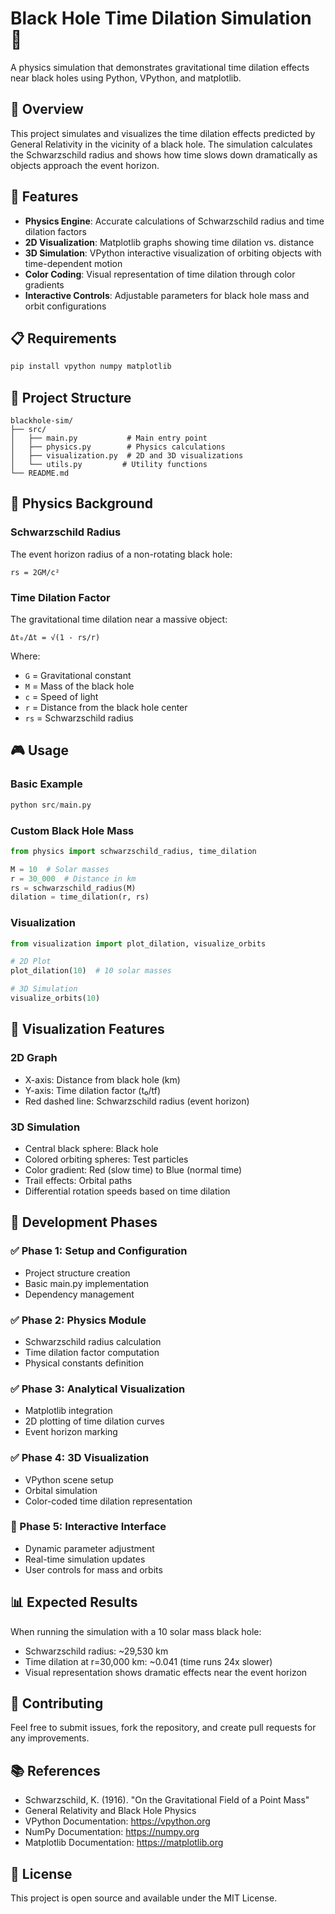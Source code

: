 # Black Hole Time Dilation Simulation 🌌

A physics simulation that demonstrates gravitational time dilation effects near black holes using Python, VPython, and matplotlib.

## 📖 Overview

This project simulates and visualizes the time dilation effects predicted by General Relativity in the vicinity of a black hole. The simulation calculates the Schwarzschild radius and shows how time slows down dramatically as objects approach the event horizon.

## 🚀 Features

- **Physics Engine**: Accurate calculations of Schwarzschild radius and time dilation factors
- **2D Visualization**: Matplotlib graphs showing time dilation vs. distance
- **3D Simulation**: VPython interactive visualization of orbiting objects with time-dependent motion
- **Color Coding**: Visual representation of time dilation through color gradients
- **Interactive Controls**: Adjustable parameters for black hole mass and orbit configurations

## 📋 Requirements

```bash
pip install vpython numpy matplotlib
```

## 📁 Project Structure

```
blackhole-sim/
├── src/
│   ├── main.py           # Main entry point
│   ├── physics.py        # Physics calculations
│   ├── visualization.py  # 2D and 3D visualizations
│   └── utils.py         # Utility functions
└── README.md
```

## 🔬 Physics Background

### Schwarzschild Radius
The event horizon radius of a non-rotating black hole:
```
rs = 2GM/c²
```

### Time Dilation Factor
The gravitational time dilation near a massive object:
```
Δt₀/Δt = √(1 - rs/r)
```

Where:
- `G` = Gravitational constant
- `M` = Mass of the black hole
- `c` = Speed of light
- `r` = Distance from the black hole center
- `rs` = Schwarzschild radius

## 🎮 Usage

### Basic Example
```python
python src/main.py
```

### Custom Black Hole Mass
```python
from physics import schwarzschild_radius, time_dilation

M = 10  # Solar masses
r = 30_000  # Distance in km
rs = schwarzschild_radius(M)
dilation = time_dilation(r, rs)
```

### Visualization
```python
from visualization import plot_dilation, visualize_orbits

# 2D Plot
plot_dilation(10)  # 10 solar masses

# 3D Simulation
visualize_orbits(10)
```

## 🎨 Visualization Features

### 2D Graph
- X-axis: Distance from black hole (km)
- Y-axis: Time dilation factor (t₀/tf)
- Red dashed line: Schwarzschild radius (event horizon)

### 3D Simulation
- Central black sphere: Black hole
- Colored orbiting spheres: Test particles
- Color gradient: Red (slow time) to Blue (normal time)
- Trail effects: Orbital paths
- Differential rotation speeds based on time dilation

## 🔄 Development Phases

### ✅ Phase 1: Setup and Configuration
- Project structure creation
- Basic main.py implementation
- Dependency management

### ✅ Phase 2: Physics Module
- Schwarzschild radius calculation
- Time dilation factor computation
- Physical constants definition

### ✅ Phase 3: Analytical Visualization
- Matplotlib integration
- 2D plotting of time dilation curves
- Event horizon marking

### ✅ Phase 4: 3D Visualization
- VPython scene setup
- Orbital simulation
- Color-coded time dilation representation

### 🚧 Phase 5: Interactive Interface
- Dynamic parameter adjustment
- Real-time simulation updates
- User controls for mass and orbits

## 📊 Expected Results

When running the simulation with a 10 solar mass black hole:
- Schwarzschild radius: ~29,530 km
- Time dilation at r=30,000 km: ~0.041 (time runs 24x slower)
- Visual representation shows dramatic effects near the event horizon

## 🤝 Contributing

Feel free to submit issues, fork the repository, and create pull requests for any improvements.

## 📚 References

- Schwarzschild, K. (1916). "On the Gravitational Field of a Point Mass"
- General Relativity and Black Hole Physics
- VPython Documentation: https://vpython.org
- NumPy Documentation: https://numpy.org
- Matplotlib Documentation: https://matplotlib.org

## 📄 License

This project is open source and available under the MIT License.
